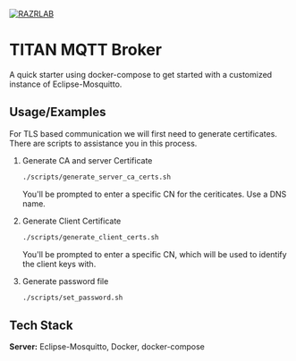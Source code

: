 [![RAZRLAB](https://img.shields.io/badge/company-razrlab-blue)](https://razrlab.com)

# TITAN MQTT Broker

A quick starter using docker-compose to get started with a customized instance of Eclipse-Mosquitto.

## Usage/Examples

For TLS based communication we will first need to generate certificates. There are scripts to assistance you in this process.

1. Generate CA and server Certificate

   ```bash
   ./scripts/generate_server_ca_certs.sh
   ```

   You'll be prompted to enter a specific CN for the ceriticates. Use a DNS name.

1. Generate Client Certificate

   ```bash
   ./scripts/generate_client_certs.sh
   ```

   You'll be prompted to enter a specific CN, which will be used to identify the client keys with.

1. Generate password file

   ```bash
   ./scripts/set_password.sh
   ```

## Tech Stack

**Server:** Eclipse-Mosquitto, Docker, docker-compose
